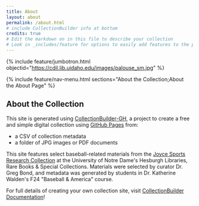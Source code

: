 ```yaml
---
title: About
layout: about
permalink: /about.html
# include CollectionBuilder info at bottom
credits: true
# Edit the markdown on in this file to describe your collection
# Look in _includes/feature for options to easily add features to the page
---
```


{% include feature/jumbotron.html objectid="https://cdil.lib.uidaho.edu/images/palouse_sm.jpg" %}

{% include feature/nav-menu.html sections="About the Collection;About the About Page" %}

## About the Collection

This site is generated using [CollectionBuilder-GH](https://collectionbuilding.github.io/gh/), a project to create a free and simple digital collection using [GitHub Pages](https://pages.github.com/) from: 

- a CSV of collection metadata
- a folder of JPG images or PDF documents

This site features select baseball-related materials from the [Joyce Sports Research Collection](https://rarebooks.library.nd.edu/collections/sports/index.html) at the University of Notre Dame's Hesburgh Libraries, Rare Books & Special Collections. Materials were selected by curator Dr. Greg Bond, and metadata was generated by students in Dr. Katherine Walden's F24 "Baseball & America" course.

For full details of creating your own collection site, visit [CollectionBuilder Documentation](https://collectionbuilder.github.io/cb-docs/)!

